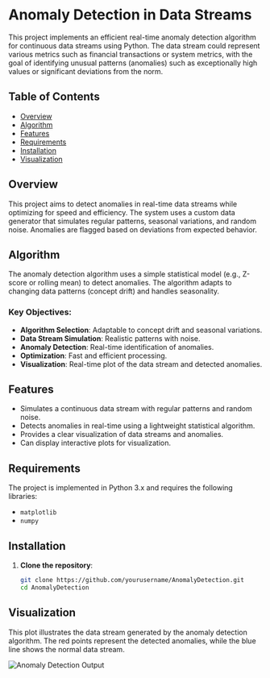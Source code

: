 # Anomaly Detection in Data Streams

This project implements an efficient real-time anomaly detection algorithm for continuous data streams using Python. The data stream could represent various metrics such as financial transactions or system metrics, with the goal of identifying unusual patterns (anomalies) such as exceptionally high values or significant deviations from the norm.

## Table of Contents
- [Overview](#overview)
- [Algorithm](#algorithm)
- [Features](#features)
- [Requirements](#requirements)
- [Installation](#installation)
- [Visualization](#visualization)

## Overview
This project aims to detect anomalies in real-time data streams while optimizing for speed and efficiency. The system uses a custom data generator that simulates regular patterns, seasonal variations, and random noise. Anomalies are flagged based on deviations from expected behavior.

## Algorithm
The anomaly detection algorithm uses a simple statistical model (e.g., Z-score or rolling mean) to detect anomalies. The algorithm adapts to changing data patterns (concept drift) and handles seasonality.

### Key Objectives:
- **Algorithm Selection**: Adaptable to concept drift and seasonal variations.
- **Data Stream Simulation**: Realistic patterns with noise.
- **Anomaly Detection**: Real-time identification of anomalies.
- **Optimization**: Fast and efficient processing.
- **Visualization**: Real-time plot of the data stream and detected anomalies.

## Features
- Simulates a continuous data stream with regular patterns and random noise.
- Detects anomalies in real-time using a lightweight statistical algorithm.
- Provides a clear visualization of data streams and anomalies.
- Can display interactive plots for visualization.

## Requirements
The project is implemented in Python 3.x and requires the following libraries:

- `matplotlib`
- `numpy`

## Installation

1. **Clone the repository**:
   ```bash
   git clone https://github.com/yourusername/AnomalyDetection.git
   cd AnomalyDetection

## Visualization

This plot illustrates the data stream generated by the anomaly detection algorithm. The red points represent the detected anomalies, while the blue line shows the normal data stream.

![Anomaly Detection Output](assets/anomaly_detection_output.png)